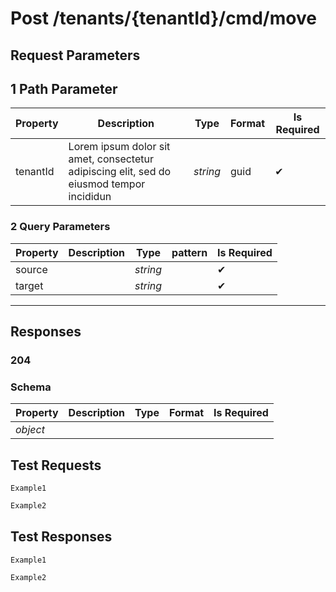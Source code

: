 # **Post**   /tenants/{tenantId}/cmd/move

## __Request Parameters__

## 1 Path Parameter

   | Property       | Description | Type     | Format | Is Required |
|----------------|-------------|----------|--------|-------------|
| tenantId            |      Lorem ipsum dolor sit amet, consectetur adipiscing elit, sed do eiusmod tempor incididun       | _string_ | guid   | ✔           |

### 2 Query Parameters

 | Property       | Description | Type     | pattern | Is Required |
|----------------|-------------|----------|--------|-------------|
| source          |            | _string_ |    | ✔           |
| target       |            | _string_ |    | ✔           |
  ___

## __Responses__

### __204__

### Schema

| Property | Description | Type | Format | Is Required |
|----------|-------------|------|--------|-------------|
| _object_      |        |     |      |        |

## __Test Requests__

```cURL tab= 
Example1
```

```C# tab=
Example2
```

## __Test Responses__

```cURL tab= 
Example1
```

```C# tab=
Example2
```
